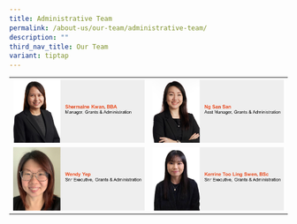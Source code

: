 ```yaml
---
title: Administrative Team
permalink: /about-us/our-team/administrative-team/
description: ""
third_nav_title: Our Team
variant: tiptap
---
```

<table>
<tbody>
<tr>
<th rowspan="1" colspan="1"><a class="isomer-image-wrapper" href="/our-team/administrative/shermaine-kwan/"><img style="width: 100%" height="auto" width="100%" alt="Shermaine Kwan" src="/images/About/Our Team/Administrative Team/ShermaineKwan.jpg"></a>
</th>
<th rowspan="1" colspan="1"><a class="isomer-image-wrapper" href="/our-team/administrative/ng-san-san/"><img style="width: 100%" height="auto" width="100%" alt="Ng San San" src="/images/About/Our Team/Administrative Team/NgSanSan.jpg"></a>
</th>
</tr>
<tr>
<td rowspan="1" colspan="1"><a class="isomer-image-wrapper" href="/our-team/administrative/wendy-yep/"><img style="width: 100%" height="auto" width="100%" alt="Wendy Yep" src="/images/About/Our Team/Administrative Team/WendyYep.jpg"></a>
</td>
<td rowspan="1" colspan="1"><a class="isomer-image-wrapper" href="/our-team/administrative/kerrine-too/"><img style="width: 100%" height="auto" width="100%" alt="Kerrine Too" src="/images/About/Our Team/Administrative Team/KerrineToo.jpg"></a>
</td>
</tr>
</tbody>
</table>
<p></p>
